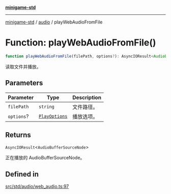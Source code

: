[**minigame-std**](../../../README.md)

***

[minigame-std](../../../README.md) / [audio](../README.md) / playWebAudioFromFile

# Function: playWebAudioFromFile()

```ts
function playWebAudioFromFile(filePath, options?): AsyncIOResult<AudioBufferSourceNode>
```

读取文件并播放。

## Parameters

| Parameter | Type | Description |
| ------ | ------ | ------ |
| `filePath` | `string` | 文件路径。 |
| `options`? | [`PlayOptions`](../interfaces/PlayOptions.md) | 播放选项。 |

## Returns

`AsyncIOResult`\<`AudioBufferSourceNode`\>

正在播放的 AudioBufferSourceNode。

## Defined in

[src/std/audio/web\_audio.ts:97](https://github.com/JiangJie/minigame-std/blob/8633d80114dee6c79033ec094d8233bd8263bedc/src/std/audio/web_audio.ts#L97)
